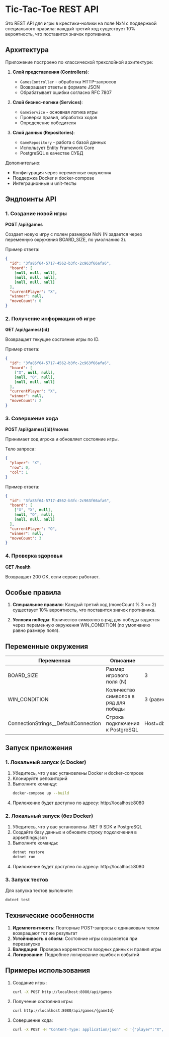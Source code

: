# Tic-Tac-Toe REST API

Это REST API для игры в крестики-нолики на поле NxN с поддержкой специального правила: каждый третий ход существует 10% вероятность, что поставится значок противника.

## Архитектура

Приложение построено по классической трехслойной архитектуре:

1. **Слой представления (Controllers)**:
   - `GamesController` - обработка HTTP-запросов
   - Возвращает ответы в формате JSON
   - Обрабатывает ошибки согласно RFC 7807

2. **Слой бизнес-логики (Services)**:
   - `GameService` - основная логика игры
   - Проверка правил, обработка ходов
   - Определение победителя

3. **Слой данных (Repositories)**:
   - `GameRepository` - работа с базой данных
   - Использует Entity Framework Core
   - PostgreSQL в качестве СУБД

Дополнительно:
- Конфигурация через переменные окружения
- Поддержка Docker и docker-compose
- Интеграционные и unit-тесты

## Эндпоинты API

### 1. Создание новой игры

**POST /api/games**

Создает новую игру с полем размером NxN (N задается через переменную окружения BOARD_SIZE, по умолчанию 3).

Пример ответа:
```json
{
  "id": "3fa85f64-5717-4562-b3fc-2c963f66afa6",
  "board": [
    [null, null, null],
    [null, null, null],
    [null, null, null]
  ],
  "currentPlayer": "X",
  "winner": null,
  "moveCount": 0
}
```

### 2. Получение информации об игре

**GET /api/games/{id}**

Возвращает текущее состояние игры по ID.

Пример ответа:
```json
{
  "id": "3fa85f64-5717-4562-b3fc-2c963f66afa6",
  "board": [
    ["X", null, null],
    [null, "O", null],
    [null, null, null]
  ],
  "currentPlayer": "X",
  "winner": null,
  "moveCount": 2
}
```

### 3. Совершение хода

**POST /api/games/{id}/moves**

Принимает ход игрока и обновляет состояние игры.

Тело запроса:
```json
{
  "player": "X",
  "row": 0,
  "col": 1
}
```

Пример ответа:
```json
{
  "id": "3fa85f64-5717-4562-b3fc-2c963f66afa6",
  "board": [
    ["X", "X", null],
    [null, "O", null],
    [null, null, null]
  ],
  "currentPlayer": "O",
  "winner": null,
  "moveCount": 3
}
```

### 4. Проверка здоровья

**GET /health**

Возвращает 200 OK, если сервис работает.

## Особые правила

1. **Специальное правило**: Каждый третий ход (moveCount % 3 == 2) существует 10% вероятность, что поставится значок противника.

2. **Условия победы**: Количество символов в ряд для победы задается через переменную окружения WIN_CONDITION (по умолчанию равно размеру поля).

## Переменные окружения

| Переменная | Описание | Значение по умолчанию |
|------------|----------|----------------------|
| BOARD_SIZE | Размер игрового поля (N) | 3 |
| WIN_CONDITION | Количество символов в ряд для победы | 3 (равно BOARD_SIZE) |
| ConnectionStrings__DefaultConnection | Строка подключения к PostgreSQL | Host=db;Database=tictactoe;Username=postgres;Password=postgres |

## Запуск приложения

### 1. Локальный запуск (с Docker)

1. Убедитесь, что у вас установлены Docker и docker-compose
2. Клонируйте репозиторий
3. Выполните команду:
   ```bash
   docker-compose up --build
   ```
4. Приложение будет доступно по адресу: http://localhost:8080

### 2. Локальный запуск (без Docker)

1. Убедитесь, что у вас установлены .NET 9 SDK и PostgreSQL
2. Создайте базу данных и обновите строку подключения в appsettings.json
3. Выполните команды:
   ```bash
   dotnet restore
   dotnet run
   ```
4. Приложение будет доступно по адресу: http://localhost:8080

### 3. Запуск тестов

Для запуска тестов выполните:
```bash
dotnet test
```

## Технические особенности

1. **Идемпотентность**: Повторные POST-запросы с одинаковым телом возвращают тот же результат
2. **Устойчивость к сбоям**: Состояние игры сохраняется при перезапуске
3. **Валидация**: Проверка корректности входных данных и правил игры
4. **Логирование**: Подробное логирование ошибок и событий

## Примеры использования

1. Создание игры:
   ```bash
   curl -X POST http://localhost:8080/api/games
   ```

2. Получение состояния игры:
   ```bash
   curl http://localhost:8080/api/games/{gameId}
   ```

3. Совершение хода:
   ```bash
   curl -X POST -H "Content-Type: application/json" -d '{"player":"X","row":0,"col":0}' http://localhost:8080/api/games/{gameId}/moves
   ```